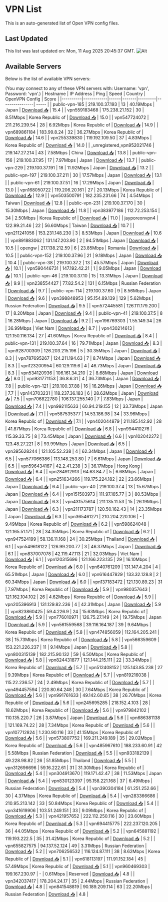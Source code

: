 # VPN List

This is an auto-generated list of Open VPN config files.

## Last Updated

This list was last updated on: Mon, 11 Aug 2025 20:45:37 GMT.
![Alt](https://repobeats.axiom.co/api/embed/186b98318ef1479477931607c1ad7d823f12451f.svg "Repobeats analytics image")

## Available Servers

Below is the list of available VPN servers:

(You may connect to any of these VPN servers with: Username: 'vpn', Password: 'vpn'.)
| Hostname | IP Address | Ping | Speed | Country | OpenVPN Config | Score |
|----------|------------|------|-------|---------|----------------| ----- |
| public-vpn-185 | 219.100.37.193 | 13 | 40.19Mbps | Japan | [Download 📥](./configs/server_0_JP.ovpn) | 15.4 |
| vpn559183468 | 175.238.21.152 | 30 | 8.51Mbps | Korea Republic of | [Download 📥](./configs/server_1_KR.ovpn) | 15.0 |
| vpn547724072 | 211.216.239.54 | 28 | 6.92Mbps | Korea Republic of | [Download 📥](./configs/server_2_KR.ovpn) | 14.9 |
| vpn689861184 | 183.99.8.24 | 32 | 36.27Mbps | Korea Republic of | [Download 📥](./configs/server_3_KR.ovpn) | 14.6 |
| vpn255339830 | 119.192.109.50 | 37 | 4.83Mbps | Korea Republic of | [Download 📥](./configs/server_4_KR.ovpn) | 14.0 |
| _unregistered_vpn952021746 | 219.147.27.214 | 43 | 7.58Mbps | China | [Download 📥](./configs/server_5_CN.ovpn) | 13.8 |
| public-vpn-156 | 219.100.37.95 | 17 | 7.97Mbps | Japan | [Download 📥](./configs/server_6_JP.ovpn) | 13.7 |
| public-vpn-229 | 219.100.37.191 | 18 | 11.92Mbps | Japan | [Download 📥](./configs/server_7_JP.ovpn) | 13.2 |
| public-vpn-197 | 219.100.37.211 | 30 | 17.57Mbps | Japan | [Download 📥](./configs/server_8_JP.ovpn) | 13.1 |
| public-vpn-61 | 219.100.37.51 | 16 | 17.29Mbps | Japan | [Download 📥](./configs/server_9_JP.ovpn) | 13.0 |
| vpn168050722 | 119.206.20.161 | 27 | 20.13Mbps | Korea Republic of | [Download 📥](./configs/server_10_KR.ovpn) | 12.9 |
| vpn503500791 | 182.235.231.66 | 74 | 4.54Mbps | Taiwan | [Download 📥](./configs/server_11_TW.ovpn) | 12.8 |
| public-vpn-231 | 219.100.37.170 | 30 | 15.30Mbps | Japan | [Download 📥](./configs/server_12_JP.ovpn) | 11.8 |
| vpn383977186 | 112.72.253.154 | 34 | 2.50Mbps | Korea Republic of | [Download 📥](./configs/server_13_KR.ovpn) | 11.0 |
| jayporeonvpn4 | 122.99.21.46 | 22 | 56.60Mbps | Taiwan | [Download 📥](./configs/server_14_TW.ovpn) | 10.7 |
| vpn211241056 | 153.231.148.230 | 3 | 8.53Mbps | Japan | [Download 📥](./configs/server_15_JP.ovpn) | 10.6 |
| vpn891883062 | 131.147.203.90 | 2 | 94.51Mbps | Japan | [Download 📥](./configs/server_16_JP.ovpn) | 10.5 |
| opengw | 217.138.212.59 | 6 | 23.85Mbps | Romania | [Download 📥](./configs/server_17_RO.ovpn) | 10.5 |
| public-vpn-152 | 219.100.37.96 | 21 | 9.18Mbps | Japan | [Download 📥](./configs/server_18_JP.ovpn) | 10.4 |
| public-vpn-38 | 219.100.37.2 | 13 | 45.57Mbps | Japan | [Download 📥](./configs/server_19_JP.ovpn) | 10.1 |
| vpn590446731 | 147.192.42.21 | 1 | 9.05Mbps | Japan | [Download 📥](./configs/server_20_JP.ovpn) | 10.1 |
| public-vpn-46 | 219.100.37.10 | 15 | 13.31Mbps | Japan | [Download 📥](./configs/server_21_JP.ovpn) | 9.9 |
| vpn238554427 | 77.82.54.2 | 131 | 6.15Mbps | Russian Federation | [Download 📥](./configs/server_22_RU.ovpn) | 9.7 |
| public-vpn-114 | 219.100.37.60 | 9 | 8.56Mbps | Japan | [Download 📥](./configs/server_23_JP.ovpn) | 9.6 |
| vpn398848953 | 95.154.89.139 | 129 | 5.62Mbps | Russian Federation | [Download 📥](./configs/server_24_RU.ovpn) | 9.5 |
| vpn572445581 | 126.111.179.200 | 17 | 8.20Mbps | Japan | [Download 📥](./configs/server_25_JP.ovpn) | 9.4 |
| public-vpn-41 | 219.100.37.5 | 8 | 16.28Mbps | Japan | [Download 📥](./configs/server_26_JP.ovpn) | 9.2 |
| vpn196769303 | 1.55.149.34 | 26 | 36.99Mbps | Viet Nam | [Download 📥](./configs/server_27_VN.ovpn) | 8.7 |
| vpn430214613 | 121.150.116.134 | 27 | 41.60Mbps | Korea Republic of | [Download 📥](./configs/server_28_KR.ovpn) | 8.4 |
| public-vpn-131 | 219.100.37.64 | 16 | 79.71Mbps | Japan | [Download 📥](./configs/server_29_JP.ovpn) | 8.3 |
| vpn928700309 | 126.203.215.196 | 5 | 30.35Mbps | Japan | [Download 📥](./configs/server_30_JP.ovpn) | 8.3 |
| vpn787695267 | 124.211.194.63 | 7 | 8.74Mbps | Japan | [Download 📥](./configs/server_31_JP.ovpn) | 8.3 |
| vpn123200954 | 60.129.119.6 | 4 | 46.73Mbps | Japan | [Download 📥](./configs/server_32_JP.ovpn) | 8.3 |
| vpn534120936 | 106.161.34.210 | 2 | 8.68Mbps | Japan | [Download 📥](./configs/server_33_JP.ovpn) | 8.0 |
| vpn931771153 | 36.8.6.31 | 4 | 36.73Mbps | Japan | [Download 📥](./configs/server_34_JP.ovpn) | 7.8 |
| public-vpn-121 | 219.100.37.88 | 16 | 16.26Mbps | Japan | [Download 📥](./configs/server_35_JP.ovpn) | 7.7 |
| vpn143703231 | 118.237.36.183 | 6 | 28.62Mbps | Japan | [Download 📥](./configs/server_36_JP.ovpn) | 7.5 |
| vpn706822780 | 106.137.255.140 | 7 | 7.83Mbps | Japan | [Download 📥](./configs/server_37_JP.ovpn) | 7.4 |
| vpn992115633 | 60.94.219.155 | 12 | 33.73Mbps | Japan | [Download 📥](./configs/server_38_JP.ovpn) | 7.1 |
| vpn587535377 | 14.53.186.98 | 34 | 33.96Mbps | Korea Republic of | [Download 📥](./configs/server_39_KR.ovpn) | 7.1 |
| vpn402044879 | 211.185.142.92 | 28 | 41.87Mbps | Korea Republic of | [Download 📥](./configs/server_40_KR.ovpn) | 6.8 |
| vpn994410276 | 115.39.33.75 | 8 | 73.45Mbps | Japan | [Download 📥](./configs/server_41_JP.ovpn) | 6.6 |
| vpn102042272 | 123.48.27.221 | 8 | 93.99Mbps | Japan | [Download 📥](./configs/server_42_JP.ovpn) | 6.5 |
| vpn395628244 | 121.105.52.238 | 4 | 62.34Mbps | Japan | [Download 📥](./configs/server_43_JP.ovpn) | 6.5 |
| vpn577066386 | 113.148.253.80 | 7 | 6.61Mbps | Japan | [Download 📥](./configs/server_44_JP.ovpn) | 6.5 |
| vpn596434167 | 42.2.41.238 | 3 | 36.17Mbps | Hong Kong | [Download 📥](./configs/server_45_HK.ovpn) | 6.4 |
| vpn284912913 | 64.63.84.7 | 5 | 6.68Mbps | Japan | [Download 📥](./configs/server_46_JP.ovpn) | 6.4 |
| vpn251634266 | 119.175.224.182 | 22 | 23.66Mbps | Japan | [Download 📥](./configs/server_47_JP.ovpn) | 6.4 |
| public-vpn-40 | 219.100.37.4 | 13 | 15.67Mbps | Japan | [Download 📥](./configs/server_48_JP.ovpn) | 6.4 |
| vpn151503973 | 111.97.165.77 | 3 | 80.53Mbps | Japan | [Download 📥](./configs/server_49_JP.ovpn) | 6.3 |
| vpn431575614 | 211.135.11.53 | 15 | 26.19Mbps | Japan | [Download 📥](./configs/server_50_JP.ovpn) | 6.3 |
| vpn211173787 | 120.50.162.43 | 14 | 23.35Mbps | Japan | [Download 📥](./configs/server_51_JP.ovpn) | 6.3 |
| vpn365461271 | 210.204.220.106 | - | 9.49Mbps | Korea Republic of | [Download 📥](./configs/server_52_KR.ovpn) | 6.2 |
| vpn598624048 | 121.165.51.171 | 28 | 34.35Mbps | Korea Republic of | [Download 📥](./configs/server_53_KR.ovpn) | 6.2 |
| vpn947524199 | 58.136.11.168 | 24 | 30.25Mbps | Thailand | [Download 📥](./configs/server_54_TH.ovpn) | 6.1 |
| vpn549618122 | 126.99.200.77 | 3 | 46.37Mbps | Japan | [Download 📥](./configs/server_55_JP.ovpn) | 6.1 |
| vpn837007078 | 42.119.47.113 | 21 | 32.03Mbps | Viet Nam | [Download 📥](./configs/server_56_VN.ovpn) | 6.1 |
| vpn120315696 | 121.166.223.135 | 29 | 16.10Mbps | Korea Republic of | [Download 📥](./configs/server_57_KR.ovpn) | 6.0 |
| vpn640761209 | 131.147.4.204 | 4 | 65.51Mbps | Japan | [Download 📥](./configs/server_58_JP.ovpn) | 6.0 |
| vpn616447829 | 133.32.128.8 | 2 | 60.34Mbps | Japan | [Download 📥](./configs/server_59_JP.ovpn) | 6.0 |
| vpn137183472 | 121.130.89.23 | 31 | 7.97Mbps | Korea Republic of | [Download 📥](./configs/server_60_KR.ovpn) | 5.9 |
| vpn980357643 | 121.162.104.102 | 26 | 4.62Mbps | Korea Republic of | [Download 📥](./configs/server_61_KR.ovpn) | 5.9 |
| vpn205396913 | 131.129.82.236 | 4 | 42.31Mbps | Japan | [Download 📥](./configs/server_62_JP.ovpn) | 5.9 |
| vpn823860425 | 59.4.226.9 | 24 | 15.63Mbps | Korea Republic of | [Download 📥](./configs/server_63_KR.ovpn) | 5.9 |
| vpn776010971 | 126.75.27.149 | 24 | 19.75Mbps | Japan | [Download 📥](./configs/server_64_JP.ovpn) | 5.9 |
| vpn561559568 | 39.116.164.187 | 39 | 9.64Mbps | Korea Republic of | [Download 📥](./configs/server_65_KR.ovpn) | 5.8 |
| vpn474856059 | 112.164.205.241 | 38 | 15.73Mbps | Korea Republic of | [Download 📥](./configs/server_66_KR.ovpn) | 5.8 |
| vpn566359609 | 153.221.226.237 | 11 | 9.14Mbps | Japan | [Download 📥](./configs/server_67_JP.ovpn) | 5.8 |
| vpn800315139 | 182.215.90.132 | 59 | 6.50Mbps | Korea Republic of | [Download 📥](./configs/server_68_KR.ovpn) | 5.8 |
| vpn824431877 | 121.144.215.111 | 22 | 33.34Mbps | Korea Republic of | [Download 📥](./configs/server_69_KR.ovpn) | 5.7 |
| vpn512408152 | 125.143.85.238 | 27 | 9.39Mbps | Korea Republic of | [Download 📥](./configs/server_70_KR.ovpn) | 5.7 |
| vpn819216038 | 115.22.236.57 | 24 | 2.49Mbps | Korea Republic of | [Download 📥](./configs/server_71_KR.ovpn) | 5.7 |
| vpn494457594 | 220.80.64.248 | 30 | 7.64Mbps | Korea Republic of | [Download 📥](./configs/server_72_KR.ovpn) | 5.6 |
| vpn991761633 | 49.142.60.65 | 38 | 26.70Mbps | Korea Republic of | [Download 📥](./configs/server_73_KR.ovpn) | 5.6 |
| vpn245695285 | 218.152.4.103 | 28 | 18.62Mbps | Korea Republic of | [Download 📥](./configs/server_74_KR.ovpn) | 5.6 |
| vpn979842102 | 110.135.220.7 | 26 | 3.87Mbps | Japan | [Download 📥](./configs/server_75_JP.ovpn) | 5.6 |
| vpn686381138 | 121.169.74.22 | 28 | 7.34Mbps | Korea Republic of | [Download 📥](./configs/server_76_KR.ovpn) | 5.6 |
| vpn107712824 | 1.230.90.116 | 33 | 41.15Mbps | Korea Republic of | [Download 📥](./configs/server_77_KR.ovpn) | 5.6 |
| vpn573807752 | 169.211.249.189 | 35 | 29.02Mbps | Korea Republic of | [Download 📥](./configs/server_78_KR.ovpn) | 5.6 |
| vpn485967610 | 188.233.60.91 | 42 | 5.58Mbps | Russian Federation | [Download 📥](./configs/server_79_RU.ovpn) | 5.5 |
| vpn933182139 | 49.228.98.82 | 26 | 51.85Mbps | Thailand | [Download 📥](./configs/server_80_TH.ovpn) | 5.5 |
| vpn312696696 | 59.16.222.61 | 31 | 31.30Mbps | Korea Republic of | [Download 📥](./configs/server_81_KR.ovpn) | 5.4 |
| vpn304913670 | 119.171.42.47 | 38 | 11.53Mbps | Japan | [Download 📥](./configs/server_82_JP.ovpn) | 5.4 |
| vpn830123397 | 95.158.221.168 | 37 | 6.49Mbps | Russian Federation | [Download 📥](./configs/server_83_RU.ovpn) | 5.4 |
| vpn390304184 | 61.251.252.66 | 30 | 4.37Mbps | Korea Republic of | [Download 📥](./configs/server_84_KR.ovpn) | 5.4 |
| vpn283366686 | 210.95.213.142 | 33 | 50.84Mbps | Korea Republic of | [Download 📥](./configs/server_85_KR.ovpn) | 5.4 |
| vpn341619906 | 103.51.249.151 | 33 | 9.09Mbps | Korea Republic of | [Download 📥](./configs/server_86_KR.ovpn) | 5.3 |
| vpn421957652 | 222.112.250.116 | 30 | 23.60Mbps | Korea Republic of | [Download 📥](./configs/server_87_KR.ovpn) | 5.3 |
| vpn694415775 | 222.237.120.205 | 36 | 44.05Mbps | Korea Republic of | [Download 📥](./configs/server_88_KR.ovpn) | 5.2 |
| vpn645881192 | 119.193.222.5 | 35 | 31.42Mbps | Korea Republic of | [Download 📥](./configs/server_89_KR.ovpn) | 5.2 |
| vpn655827575 | 94.137.52.124 | 49 | 3.31Mbps | Russian Federation | [Download 📥](./configs/server_90_RU.ovpn) | 5.2 |
| vpn706256532 | 116.124.87.111 | 38 | 8.62Mbps | Korea Republic of | [Download 📥](./configs/server_91_KR.ovpn) | 5.1 |
| vpn618113197 | 111.91.152.184 | 45 | 57.49Mbps | Korea Republic of | [Download 📥](./configs/server_92_KR.ovpn) | 5.1 |
| vpn960469303 | 199.167.230.97 | - | 0.61Mbps | Reserved | [Download 📥](./configs/server_93_ZZ.ovpn) | 4.8 |
| vpn342037417 | 178.204.24.17 | 35 | 2.44Mbps | Russian Federation | [Download 📥](./configs/server_94_RU.ovpn) | 4.8 |
| vpn841548819 | 90.189.209.114 | 63 | 22.20Mbps | Russian Federation | [Download 📥](./configs/server_95_RU.ovpn) | 4.8 |
